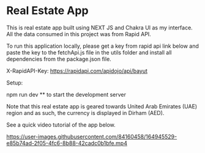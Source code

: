 # Real Estate App

This is real estate app built using NEXT JS  and Chakra UI as my interface. All the data consumed in this project was from Rapid API.

To run this application locally, please get a key from rapid api link below and paste the key to the fetchApi.js file in the utils folder and install all dependencies from the package.json file.

X-RapidAPI-Key: https://rapidapi.com/apidojo/api/bayut

Setup:

npm run dev ** to start the development server

Note that this real estate app is geared towards United Arab Emirates (UAE) region and as such, the currency is displayed in Dirham (AED).

See a quick video tutorial of the app below.


https://user-images.githubusercontent.com/84160458/164945529-e85b74ad-2f05-4fc6-8b88-42cadc0b1bfe.mp4

